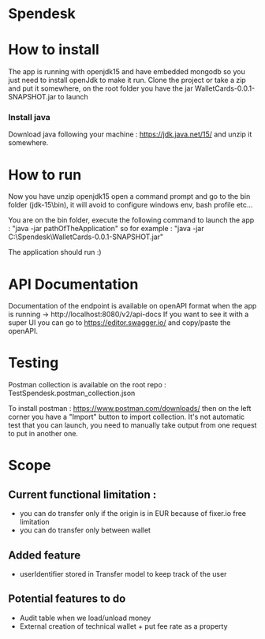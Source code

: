 # Spendesk


# How to install

The app is running with openjdk15 and have embedded mongodb so you just need to install openJdk to make it run.
Clone the project or take a zip and put it somewhere, on the root folder you have the jar WalletCards-0.0.1-SNAPSHOT.jar to launch

### Install java

Download java following your machine : https://jdk.java.net/15/ and unzip it somewhere.

# How to run

Now you have unzip openjdk15 open a command prompt and go to the bin folder (jdk-15\bin), it will avoid to configure windows env, bash profile etc...

You are on the bin folder, execute the following command to launch the app :
"java -jar pathOfTheApplication" so for example : "java -jar C:\Spendesk\WalletCards-0.0.1-SNAPSHOT.jar"

The application should run :)

# API Documentation

Documentation of the endpoint is available on openAPI format when the app is running -> http://localhost:8080/v2/api-docs
If you want to see it with a super UI you can go to https://editor.swagger.io/ and copy/paste the openAPI.

# Testing

Postman collection is available on the root repo : TestSpendesk.postman_collection.json

To install postman : https://www.postman.com/downloads/ then on the left corner you have a "Import" button to import collection. It's not automatic test that you can launch,
you need to manually take output from one request to put in another one.


# Scope

## Current functional limitation : 
- you can do transfer only if the origin is in EUR because of fixer.io free limitation
- you can do transfer only between wallet

## Added feature
- userIdentifier stored in Transfer model to keep track of the user

## Potential features to do
- Audit table when we load/unload money
- External creation of technical wallet + put fee rate as a property

